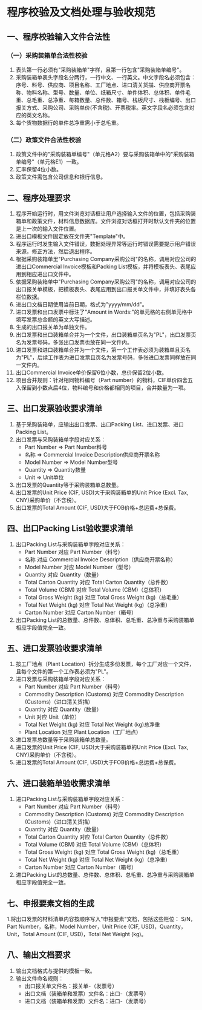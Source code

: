 # 程序校验及文档处理与验收规范
## 一、程序校验输入文件合法性
### （一）采购装箱单合法性校验
1. 表头第一行必须有"采购装箱单"字样，且第一行包含"采购装箱单编号"。
2. 采购装箱单表头字段名分两行，一行中文、一行英文。中文字段名必须包含：序号、料号、供应商、项目名称、工厂地点、进口清关货描、供应商开票名称、物料名称、型号、数量、单位、纸箱尺寸、单件体积、总体积、单件毛重、总毛重、总净重、每箱数量、总件数、箱号、栈板尺寸、栈板编号、出口报关方式、采购公司、采购单价(不含税)、开票税率。英文字段名必须包含对应的英文名称。
3. 每个货物数据行的单件总净重需小于总毛重。

### （二）政策文件合法性校验
1. 政策文件中的"采购装箱单编号"（单元格A2）要与采购装箱单中的"采购装箱单编号"（单元格E1）一致。
2. 汇率保留4位小数。
3. 政策文件需包含公司信息和银行信息。

## 二、程序处理要求
1. 程序开始运行时，用文件浏览对话框让用户选择输入文件的位置，包括采购装箱单和政策文件，材料信息数据库。文件浏览对话框打开时默认文件夹的位置是上一次的输入文件位置。
2. 进出口模板文件固定放在文件夹"Template"中。
3. 程序运行时发生输入文件错误，数据处理异常等运行时错误需要提示用户错误来源，修正方法，然后退出程序。
3. 根据采购装箱单里"Purchasing Company采购公司"的名称，调用对应公司的进出口Commercial Invoice模板和Packing List模板，并将模板表头、表尾应用到相应进出口文件中。
4. 依据采购装箱单中"Purchasing Company采购公司"的名称，调用对应公司的出口报关单模板，把模板表头、表尾应用到出口报关单文件中，并填好表头各栏位数据。
5. 进出口文档日期使用当前日期，格式为"yyyy/mm/dd"。
7. 进口发票和出口发票中标注了"Amount in Words:"的单元格的右侧单元格中填写发票总金额的英文大写描述。
8. 生成的出口报关单为单独文件。
9. 出口发票和出口装箱单合并为一个文件，出口装箱单页名为"PL"，出口发票页名为发票号码，多张出口发票也放在同一文件内。
10. 进口发票和进口装箱单合并为一个文件，第一个工作表必须为装箱单且页名为"PL"，后续工作表为进口发票且页名为发票号码，多张进口发票同样放在同一文件内。
11. 出口Commercial Invoice单价保留6位小数，总价保留2位小数。
12. 项目合并规则：针对相同物料编号（Part number）的物料，CIF单价四舍五入保留到小数点后4位，物料编号和价格都相同的项目，合并数量为一项。

## 三、出口发票验收要求清单
1. 基于采购装箱单，应输出出口发票、出口Packing List、进口发票、进口Packing List。
2. 出口发票与采购装箱单字段对应关系：
    - Part Number => Part Number料号
    - 名称 => Commercial Invoice Description供应商开票名称
    - Model Number => Model Number型号
    - Quantity => Quantity数量
    - Unit => Unit单位
3. 出口发票的Quantity等于采购装箱单总数量。
4. 出口发票的Unit Price (CIF, USD)大于采购装箱单的Unit Price (Excl. Tax, CNY)采购单价（不含税）。
5. 出口发票的Total Amount (CIF, USD)大于FOB价格+总运费+总保费。

## 四、出口Packing List验收要求清单
1. 出口Packing List与采购装箱单字段对应关系：
    - Part Number 对应 Part Number（料号）
    - 名称 对应 Commercial Invoice Description（供应商开票名称）
    - Model Number 对应 Model Number（型号）
    - Quantity 对应 Quantity（数量）
    - Total Carton Quantity 对应 Total Carton Quantity（总件数）
    - Total Volume (CBM) 对应 Total Volume (CBM)（总体积）
    - Total Gross Weight (kg) 对应 Total Gross Weight (kg)（总毛重）
    - Total Net Weight (kg) 对应 Total Net Weight (kg)（总净重）
    - Carton Number 对应 Carton Number（箱号）
2. 出口Packing List的总数量、总件数、总体积、总毛重、总净重与采购装箱单相应字段值完全一致。

## 五、进口发票验收要求清单
1. 按工厂地点（Plant Location）拆分生成多份发票，每个工厂对应一个文件，且每个文件的第一个工作表必须为"PL"。
2. 进口发票与采购装箱单字段对应关系：
    - Part Number 对应 Part Number（料号）
    - Commodity Description (Customs) 对应 Commodity Description (Customs)（进口清关货描）
    - Quantity 对应 Quantity（数量）
    - Unit 对应 Unit（单位）
    - Total Net Weight (kg) 对应 Total Net Weight (kg)总净重
    - Plant Location 对应 Plant Location（工厂地点）
3. 进口发票总数量等于采购装箱单总数量。
4. 进口发票的Unit Price (CIF, USD)大于采购装箱单的Unit Price (Excl. Tax, CNY)采购单价（不含税）。
5. 进口发票的Total Amount (CIF, USD)大于FOB价格+总运费+总保费。

## 六、进口装箱单验收需求清单
1. 进口Packing List与采购装箱单字段对应关系：
    - Part Number 对应 Part Number（料号）
    - Commodity Description (Customs) 对应 Commodity Description (Customs)（进口清关货描）
    - Quantity 对应 Quantity（数量）
    - Total Carton Quantity 对应 Total Carton Quantity（总件数）
    - Total Volume (CBM) 对应 Total Volume (CBM)（总体积）
    - Total Gross Weight (kg) 对应 Total Gross Weight (kg)（总毛重）
    - Total Net Weight (kg) 对应 Total Net Weight (kg)（总净重）
    - Carton Number 对应 Carton Number（箱号）
2. 进口Packing List的总数量、总件数、总体积、总毛重、总净重与采购装箱单相应字段值完全一致。
## 七、申报要素文档的生成
1.将出口发票的材料清单内容按顺序写入"申报要素"文档，包括这些栏位：
    S/N，Part Number，名称，Model Number，Unit Price (CIF, USD)，Quantity，Unit，Total Amount (CIF, USD)，Total Net Weight (kg)。
## 八、输出文档要求
1. 输出文档格式与提供的模板一致。
2. 输出文件命名规则：
    - 出口报关单文件名：报关单-（发票号）
    - 出口文档（装箱单和发票）文件名：出口-（发票号）
    - 进口文档（装箱单和发票）文件名：进口-（发票号）